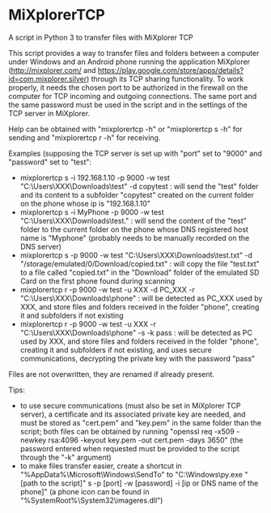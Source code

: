 # MiXplorerTCP
A script in Python 3 to transfer files with MiXplorer TCP

This script provides a way to transfer files and folders between a computer under Windows and an Android phone running the application MiXplorer (http://mixplorer.com/ and https://play.google.com/store/apps/details?id=com.mixplorer.silver) through its TCP sharing functionality.
To work properly, it needs the chosen port to be authorized in the firewall on the computer for TCP incoming and outgoing connections. The same port and the same password must be used in the script and in the settings of the TCP server in MiXplorer.

Help can be obtained with "mixplorertcp -h" or "mixplorertcp s -h" for sending and "mixplorertcp r -h" for receiving.

Examples (supposing the TCP server is set up with "port" set to "9000" and "password" set to "test":

- mixplorertcp s -i 192.168.1.10 -p 9000 -w test "C:\Users\XXX\Downloads\test" -d copytest : will send the "test" folder and its content to a subfolder "copytest" created on the current folder on the phone whose ip is "192.168.1.10"
- mixplorertcp s -i MyPhone -p 9000 -w test "C:\Users\XXX\Downloads\test\." : will send the content of the "test" folder to the current folder on the phone whose DNS registered host name is "Myphone" (probably needs to be manually recorded on the DNS server)
- mixplorertcp s -p 9000 -w test "C:\Users\XXX\Downloads\test.txt" -d "/storage/emulated/0/Download/copied.txt" : will copy the file "test.txt" to a file called "copied.txt" in the "Download" folder of the emulated SD Card on the first phone found during scanning
- mixplorertcp r -p 9000 -w test -u XXX -d PC_XXX -r "C:\Users\XXX\Downloads\phone" : will be detected as PC_XXX used by XXX, and store files and folders received in the folder "phone", creating it and subfolders if not existing
- mixplorertcp r -p 9000 -w test -u XXX -r "C:\Users\XXX\Downloads\phone" -s -k pass : will be detected as PC used by XXX, and store files and folders received in the folder "phone", creating it and subfolders if not existing, and uses secure communications, decrypting the private key with the password "pass"

Files are not overwritten, they are renamed if already present.

Tips:
 - to use secure communications (must also be set in MiXplorer TCP server), a certificate and its associated private key are needed, and must be stored as "cert.pem" and "key.pem" in the same folder than the script; both files can be obtained by running "openssl req -x509 -newkey rsa:4096 -keyout key.pem -out cert.pem -days 3650" (the password entered when requested must be provided to the script through the "-k" argument)
 - to make files transfer easier, create a shortcut in "%AppData%\Microsoft\Windows\SendTo" to "C:\Windows\py.exe "[path to the script]" s -p [port] -w [password] -i [ip or DNS name of the phone]" (a phone icon can be found in "%SystemRoot%\System32\imageres.dll")
